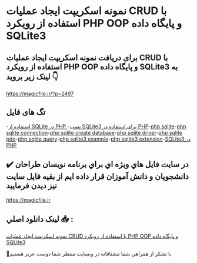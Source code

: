 # نمونه اسکریپت ایجاد عملیات CRUD با استفاده از رویکرد PHP OOP و پایگاه داده SQLite3

## برای دریافت نمونه اسکریپت ایجاد عملیات CRUD با استفاده از رویکرد PHP OOP و پایگاه داده SQLite3 به لینک زیر بروید 👇

https://magicfile.ir/?p=2497

## تگ های فایل

-[استفاده از SQLite در PHP ](https://magicfile.ir/product/php-oop-%d9%88-%d9%be%d8%a7%db%8c%da%af%d8%a7%d9%87-%d8%af%d8%a7%d8%af%d9%87-sqlite3/)-[نصب SQLite3 برای استفاده در PHP](https://magicfile.ir/product/php-oop-%d9%88-%d9%be%d8%a7%db%8c%da%af%d8%a7%d9%87-%d8%af%d8%a7%d8%af%d9%87-sqlite3/)-[php sqlite](https://magicfile.ir/product/php-oop-%d9%88-%d9%be%d8%a7%db%8c%da%af%d8%a7%d9%87-%d8%af%d8%a7%d8%af%d9%87-sqlite3/)-[php sqlite connection](https://magicfile.ir/product/php-oop-%d9%88-%d9%be%d8%a7%db%8c%da%af%d8%a7%d9%87-%d8%af%d8%a7%d8%af%d9%87-sqlite3/)-[php sqlite create database](https://magicfile.ir/product/php-oop-%d9%88-%d9%be%d8%a7%db%8c%da%af%d8%a7%d9%87-%d8%af%d8%a7%d8%af%d9%87-sqlite3/)-[php sqlite driver](https://magicfile.ir/product/php-oop-%d9%88-%d9%be%d8%a7%db%8c%da%af%d8%a7%d9%87-%d8%af%d8%a7%d8%af%d9%87-sqlite3/)-[php sqlite pdo](https://magicfile.ir/product/php-oop-%d9%88-%d9%be%d8%a7%db%8c%da%af%d8%a7%d9%87-%d8%af%d8%a7%d8%af%d9%87-sqlite3/)-[php sqlite query](https://magicfile.ir/product/php-oop-%d9%88-%d9%be%d8%a7%db%8c%da%af%d8%a7%d9%87-%d8%af%d8%a7%d8%af%d9%87-sqlite3/)-[php sqlite3 example](https://magicfile.ir/product/php-oop-%d9%88-%d9%be%d8%a7%db%8c%da%af%d8%a7%d9%87-%d8%af%d8%a7%d8%af%d9%87-sqlite3/)-[php sqlite3 extension](https://magicfile.ir/product/php-oop-%d9%88-%d9%be%d8%a7%db%8c%da%af%d8%a7%d9%87-%d8%af%d8%a7%d8%af%d9%87-sqlite3/)-[SQLite3 در PHP](https://magicfile.ir/product/php-oop-%d9%88-%d9%be%d8%a7%db%8c%da%af%d8%a7%d9%87-%d8%af%d8%a7%d8%af%d9%87-sqlite3/)

## ✔️ در سايت فايل هاي ويژه اي براي برنامه نويسان طراحان دانشجويان و دانش آموزان قرار داده ايم از بقيه فايل سايت نيز ديدن فرماييد

https://magicfile.ir


## لينک دانلود اصلي 📥 :

[نمونه اسکریپت ایجاد عملیات CRUD با استفاده از رویکرد PHP OOP و پایگاه داده SQLite3](https://magicfile.ir/product/php-oop-%d9%88-%d9%be%d8%a7%db%8c%da%af%d8%a7%d9%87-%d8%af%d8%a7%d8%af%d9%87-sqlite3/) 


🙏با تشکر از همراهي شما مشتاقانه در وبسایت منتظر شما دوست عزیز هستیم

